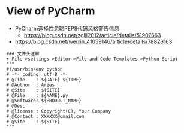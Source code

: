 # View of PyCharm

+ PyCharm选择性忽略PEP8代码风格警告信息
	+ https://blog.csdn.net/zgljl2012/article/details/51907663
+ https://blog.csdn.net/weixin_41059146/article/details/78826163

```{.python .input}
### 文件头注释
+ File->settings->Editor->File and Code Templates->Python Script
"""
#!/usr/bin/env python
# -*- coding: utf-8 -*-
# @Time    : ${DATE} ${TIME}
# @Author  : Aries
# @Site    : ${SITE}
# @File    : ${NAME}.py
# @Software: ${PRODUCT_NAME}
# @Desc     :
# @license : Copyright(C), Your Company
# @Contact : XXXXXX@gmail.com
# @Site    : ${SITE}
"""

```
